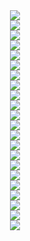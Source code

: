 <div align="middle"><img src="/Piezas%203d/Movimiento%20XY/Imagenes/10mm-Volcano_IR_mini_fan_duct_v1.png"></div>
<div align="middle"><img src="/Piezas%203d/Movimiento%20XY/Imagenes/10mm-X_carriage_back_v1.png"></div>
<div align="middle"><img src="/Piezas%203d/Movimiento%20XY/Imagenes/10mm-X_carriage_bottom_v1.png"></div>
<div align="middle"><img src="/Piezas%203d/Movimiento%20XY/Imagenes/10mm-X_carriage_fan_grill_volcano_v1.png"></div>
<div align="middle"><img src="/Piezas%203d/Movimiento%20XY/Imagenes/10mm-X_carriage_front_V6_v1.png"></div>
<div align="middle"><img src="/Piezas%203d/Movimiento%20XY/Imagenes/10mm-X_carriage_front_Volcano_v1.png"></div>
<div align="middle"><img src="/Piezas%203d/Movimiento%20XY/Imagenes/10mm-X_carriage_top_MGN12C_v1.png"></div>
<div align="middle"><img src="/Piezas%203d/Movimiento%20XY/Imagenes/10mm-belt_tensioner_v1.png"></div>
<div align="middle"><img src="/Piezas%203d/Movimiento%20XY/Imagenes/10mm-motor_bracket_left_bottom_v1.png"></div>
<div align="middle"><img src="/Piezas%203d/Movimiento%20XY/Imagenes/10mm-motor_bracket_left_top_v2.png"></div>
<div align="middle"><img src="/Piezas%203d/Movimiento%20XY/Imagenes/10mm-motor_bracket_right_bottom_v1.png"></div>
<div align="middle"><img src="/Piezas%203d/Movimiento%20XY/Imagenes/10mm-motor_bracket_right_top_v1.png"></div>
<div align="middle"><img src="/Piezas%203d/Movimiento%20XY/Imagenes/10mm-tension_block_left_v1.png"></div>
<div align="middle"><img src="/Piezas%203d/Movimiento%20XY/Imagenes/10mm-tension_block_right_v1.png"></div>
<div align="middle"><img src="/Piezas%203d/Movimiento%20XY/Imagenes/10mm-x_gantry_left_bottom_mgn12c_v1.png"></div>
<div align="middle"><img src="/Piezas%203d/Movimiento%20XY/Imagenes/10mm-x_gantry_left_top_v1.png"></div>
<div align="middle"><img src="/Piezas%203d/Movimiento%20XY/Imagenes/10mm-x_gantry_right_bottom_mgn12c_v1.png"></div>
<div align="middle"><img src="/Piezas%203d/Movimiento%20XY/Imagenes/10mm-x_gantry_right_bottom_mgn12h_v1.png"></div>
<div align="middle"><img src="/Piezas%203d/Movimiento%20XY/Imagenes/10mm-x_gantry_right_top_v1.png"></div>
<div align="middle"><img src="/Piezas%203d/Movimiento%20XY/Imagenes/gantry-left.jpg"></div>
<div align="middle"><img src="/Piezas%203d/Movimiento%20XY/Imagenes/left-motor-mount.jpg"></div>
<div align="middle"><img src="/Imagenes/tensioner-left.jpg"></div>
